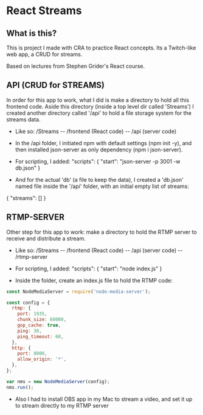 # React Streams

## What is this?

This is project I made with CRA to practice React concepts. Its a Twitch-like web app, a CRUD for streams.

Based on lectures from Stephen Grider's React course.

## API (CRUD for STREAMS)

In order for this app to work, what I did is make a directory to hold all this frontend code. Aside this directory (inside a top level dir called 'Streams') I created another directory called '/api' to hold a file storage system for the streams data.

- Like so:
  /Streams
  -- /frontend (React code)
  -- /api (server code)

- In the /api folder, I initiated npm with default settings (npm init -y), and then installed json-server as only dependency (npm i json-server).

- For scripting, I added:
  "scripts": {
  "start": "json-server -p 3001 -w db.json"
  }

- And for the actual 'db' (a file to keep the data), I created a 'db.json' named file inside the '/api' folder, with an initial empty list of streams:

{
"streams": []
}

## RTMP-SERVER

Other step for this app to work: make a directory to hold the RTMP server to receive and distribute a stream.

- Like so:
  /Streams
  -- /frontend (React code)
  -- /api (server code)
  -- /rtmp-server

- For scripting, I added:
  "scripts": {
  "start": "node index.js"
  }

- Inside the folder, create an index.js file to hold the RTMP code:

```js
const NodeMediaServer = require('node-media-server');

const config = {
  rtmp: {
    port: 1935,
    chunk_size: 60000,
    gop_cache: true,
    ping: 30,
    ping_timeout: 60,
  },
  http: {
    port: 8000,
    allow_origin: '*',
  },
};

var nms = new NodeMediaServer(config);
nms.run();
```

- Also I had to install OBS app in my Mac to stream a video, and set it up to stream directly to my RTMP server

<!-- ## Can I see it?

Yes! It's uploaded on Netlify [here](https://react-meals-mf.netlify.app/). -->
